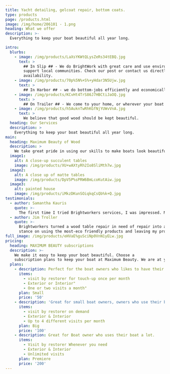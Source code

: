 ```yaml
---
title: Yacht detailing, gelcoat repair, bottom coats.
type: products
page: /products.html
image: /img/home/206101 - 1.png
heading: What we offer
description: >-
  Everything to keep your boat beautiful all year long.

intro:
  blurbs:
    - image: /img/products/LaXsYKWtQLysZeRs34tEBQ.jpg
      text: >
        ## In Slip ## - We do BrightWork with great care and use environmentally responsible product and
        support local communities. Check our post or contact us directly for current
        availability.
    - image: /img/products/70p%5N%+S%+yHdar3N5Ujw.jpg
      text: >
        ## In Harbor ## - we do bottom-jobs efficiently and economically. We are experts at color-matching and use top of the line paint systems to keep your boat fast, water-tight and beautiful.
    - image: /img/products/KCvHt4TrS86J7HBCtiJaOQ.jpg
      text: >
        ## On Trailer ## - We come to your home, or wherever your boat and trailer are. We do full remote detailing, brightwork, gel coat repair, and provide bottom paint in place. 
    - image: /img/products/h5AuknTwRhKGfNjYUWvVnA.jpg
      text: >
        We believe that good wood should be kept beautiful.
  heading: Our Services
  description: >
    Everything to keep your boat beautiful all year long.
main:
  heading: Maximum Beauty of Wood
  description: >
    We take great pride in using our skills to make boats look beautiful. Whether you want the reflecting shimmer of Ulta Gloss or the Matte finish so sought after by todays modern restaurants, we love making the tables something that last long and hold their beauty even through the rigors of heavy traffic use..
  image1:
    alt: A close-up succulent tables
    image: /img/products/XU+wAXtyRh2Io8SliMth7w.jpg
  image2:
    alt: A close up of matte tables
    image: /img/products/DpV5P%sPRW6BmLcoKutAiw.jpg
  image3:
    alt: painted house
    image: /img/products/iMkzDKunSOiqkqCsQb%k+Q.jpg
testimonials:
  - author: Samantha Kauris
    quote: >-
      The first time I tried Brightworkers services, I was impressed. My boat had never looked this good. Now after a year, they have finally made my boat water-tight and there is not a hint of mildew when I come to use the boat on the weekend.
  - author: Jim Troller
    quote: >-
      Brightworkers turned a wood table repair in need of repair into a beautiful masterpiece. I love their
      stance on using the most-eco friendly products and leaving my property immaculate. A job well done.
full_image: /img/products/eHVaE%guSciNp0VnN1yELw.jpg
pricing:
  heading: MAXIMUM BEAUTY subscriptions
  description: >-
    We make it easy to keep your boat beautiful. Choose a
    subscription plans to keep your boat at Maximum Beauty. We are at your doorstep whenever you need a touch-up. Contact us about more details and payment info.
  plans:
    - description: Perfect for the boat owners who likes to have their boat looking the best all year long.
      items:
        - visit by restorer for touch-up once per month
        - Exterior or Interior"
        - One or two visits a month"
      plan: Small
      price: '50'
    - description: 'Great for small boat owners, owners who use their boat a lot'
      items:
        - visit by restorer on demand
        - Exterior & Interior
        - Up to 4 different visits per month
      plan: Big
      price: '100'
    - description: Great for Boat owner who uses their boat a lot. 
      items:
        - Visit by restorer Whenever you need
        - Exterior & Interior
        - Unlimited visits
      plan: Premiere 
      price: '200'
---
```


